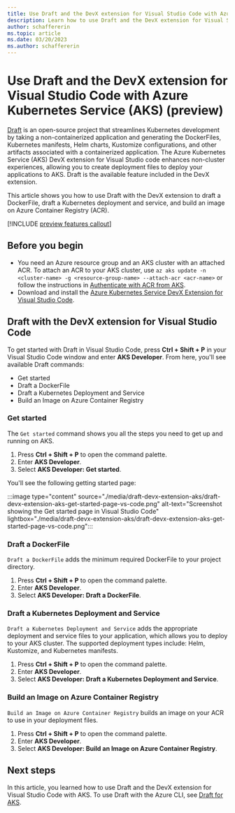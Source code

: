 ```yaml
---
title: Use Draft and the DevX extension for Visual Studio Code with Azure Kubernetes Service (AKS) (preview)
description: Learn how to use Draft and the DevX extension for Visual Studio Code with Azure Kubernetes Service (AKS)
author: schaffererin
ms.topic: article
ms.date: 03/20/2023
ms.author: schaffererin
---
```


# Use Draft and the DevX extension for Visual Studio Code with Azure Kubernetes Service (AKS) (preview)

[Draft][draft] is an open-source project that streamlines Kubernetes development by taking a non-containerized application and generating the DockerFiles, Kubernetes manifests, Helm charts, Kustomize configurations, and other artifacts associated with a containerized application. The Azure Kubernetes Service (AKS) DevX extension for Visual Studio code enhances non-cluster experiences, allowing you to create deployment files to deploy your applications to AKS. Draft is the available feature included in the DevX extension.

This article shows you how to use Draft with the DevX extension to draft a DockerFile, draft a Kubernetes deployment and service, and build an image on Azure Container Registry (ACR).

[!INCLUDE [preview features callout](./includes/preview/preview-callout.md)]

## Before you begin

* You need an Azure resource group and an AKS cluster with an attached ACR. To attach an ACR to your AKS cluster, use `az aks update -n <cluster-name> -g <resource-group-name> --attach-acr <acr-name>` or follow the instructions in [Authenticate with ACR from AKS][aks-acr-authenticate].
* Download and install the [Azure Kubernetes Service DevX Extension for Visual Studio Code][devx-extension].

## Draft with the DevX extension for Visual Studio Code

To get started with Draft in Visual Studio Code, press **Ctrl + Shift + P** in your Visual Studio Code window and enter **AKS Developer**. From here, you'll see available Draft commands:

* Get started
* Draft a DockerFile
* Draft a Kubernetes Deployment and Service
* Build an Image on Azure Container Registry

### Get started

The `Get started` command shows you all the steps you need to get up and running on AKS.

1. Press **Ctrl + Shift + P** to open the command palette.
2. Enter **AKS Developer**.
3. Select **AKS Developer: Get started**.

You'll see the following getting started page:

:::image type="content" source="./media/draft-devx-extension-aks/draft-devx-extension-aks-get-started-page-vs-code.png" alt-text="Screenshot showing the Get started page in Visual Studio Code" lightbox="./media/draft-devx-extension-aks/draft-devx-extension-aks-get-started-page-vs-code.png":::

### Draft a DockerFile

`Draft a DockerFile` adds the minimum required DockerFile to your project directory.

1. Press **Ctrl + Shift + P** to open the command palette.
2. Enter **AKS Developer**.
3. Select **AKS Developer: Draft a DockerFile**.

### Draft a Kubernetes Deployment and Service

`Draft a Kubernetes Deployment and Service` adds the appropriate deployment and service files to your application, which allows you to deploy to your AKS cluster. The supported deployment types include: Helm, Kustomize, and Kubernetes manifests.

1. Press **Ctrl + Shift + P** to open the command palette.
2. Enter **AKS Developer**.
3. Select **AKS Developer: Draft a Kubernetes Deployment and Service**.

### Build an Image on Azure Container Registry

`Build an Image on Azure Container Registry` builds an image on your ACR to use in your deployment files.

1. Press **Ctrl + Shift + P** to open the command palette.
2. Enter **AKS Developer**.
3. Select **AKS Developer: Build an Image on Azure Container Registry**.

## Next steps

In this article, you learned how to use Draft and the DevX extension for Visual Studio Code with AKS. To use Draft with the Azure CLI, see [Draft for AKS][draft-aks-cli].

<!-- LINKS -->

[draft-aks-cli]: ../aks/draft.md
[aks-acr-authenticate]: ../aks/cluster-container-registry-integration.md
[devx-extension]: https://marketplace.visualstudio.com/items?itemName=ms-kubernetes-tools.aks-devx-tools
[draft]: https://github.com/Azure/draft
